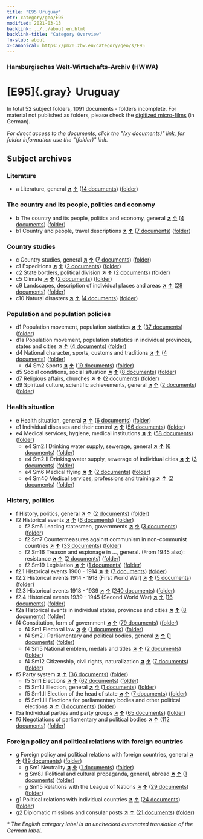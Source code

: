 ```yaml
---
title: "E95 Uruguay"
etr: category/geo/E95
modified: 2021-03-13
backlink: ../../about.en.html
backlink-title: "Category Overview"
fn-stub: about
x-canonical: https://pm20.zbw.eu/category/geo/s/E95
---
```


### Hamburgisches Welt-Wirtschafts-Archiv (HWWA)
# [E95]{.gray}&#8201; Uruguay&#160; 





In total 52 subject folders, 1091 documents - folders incomplete.
For material not published as folders, please check the [digitized micro-films](/film/h1_sh.de.html) (in German).

_For direct access to the documents, click the "(xy documents)" link, for folder information use the "(folder)" link._

## Subject archives



### Literature

- a Literature, general [**&nearr;**](../../../subject/i/142393/about.en.html "Literature, general (all over the world)") [**&uarr;**](../../../subject/about.en.html#a "Subject category system") (<a href="https://pm20.zbw.eu/dfgview/sh/141695,142393" title="about: Uruguay : Literature, general" target="_blank">14 documents</a>) ([folder](../../../../folder/sh/1416xx/141695/1423xx/142393/about.en.html))

### The country and its people, politics and economy

- b The country and its people, politics and economy, general [**&nearr;**](../../../subject/i/144196/about.en.html "The country and its people, politics and economy, general (all over the world)") [**&uarr;**](../../../subject/about.en.html#b "Subject category system") (<a href="https://pm20.zbw.eu/dfgview/sh/141695,144196" title="about: Uruguay : The country and its people, politics and economy, general" target="_blank">4 documents</a>) ([folder](../../../../folder/sh/1416xx/141695/1441xx/144196/about.en.html))
- b1 Country and people, travel descriptions [**&nearr;**](../../../subject/i/144197/about.en.html "Country and people, travel descriptions (all over the world)") [**&uarr;**](../../../subject/about.en.html#b1 "Subject category system") (<a href="https://pm20.zbw.eu/dfgview/sh/141695,144197" title="about: Uruguay : Country and people, travel descriptions" target="_blank">7 documents</a>) ([folder](../../../../folder/sh/1416xx/141695/1441xx/144197/about.en.html))

### Country studies

- c Country studies, general [**&nearr;**](../../../subject/i/144199/about.en.html "Country studies, general (all over the world)") [**&uarr;**](../../../subject/about.en.html#c "Subject category system") (<a href="https://pm20.zbw.eu/dfgview/sh/141695,144199" title="about: Uruguay : Country studies, general" target="_blank">7 documents</a>) ([folder](../../../../folder/sh/1416xx/141695/1441xx/144199/about.en.html))
- c1 Expeditions [**&nearr;**](../../../subject/i/144200/about.en.html "Expeditions (all over the world)") [**&uarr;**](../../../subject/about.en.html#c1 "Subject category system") (<a href="https://pm20.zbw.eu/dfgview/sh/141695,144200" title="about: Uruguay : Expeditions" target="_blank">2 documents</a>) ([folder](../../../../folder/sh/1416xx/141695/1442xx/144200/about.en.html))
- c2 State borders, political division [**&nearr;**](../../../subject/i/144202/about.en.html "State borders, political division (all over the world)") [**&uarr;**](../../../subject/about.en.html#c2 "Subject category system") (<a href="https://pm20.zbw.eu/dfgview/sh/141695,144202" title="about: Uruguay : State borders, political division" target="_blank">2 documents</a>) ([folder](../../../../folder/sh/1416xx/141695/1442xx/144202/about.en.html))
- c5 Climate [**&nearr;**](../../../subject/i/144209/about.en.html "Climate (all over the world)") [**&uarr;**](../../../subject/about.en.html#c5 "Subject category system") (<a href="https://pm20.zbw.eu/dfgview/sh/141695,144209" title="about: Uruguay : Climate" target="_blank">2 documents</a>) ([folder](../../../../folder/sh/1416xx/141695/1442xx/144209/about.en.html))
- c9 Landscapes, description of individual places and areas [**&nearr;**](../../../subject/i/144214/about.en.html "Landscapes, description of individual places and areas (all over the world)") [**&uarr;**](../../../subject/about.en.html#c9 "Subject category system") (<a href="https://pm20.zbw.eu/dfgview/sh/141695,144214" title="about: Uruguay : Landscapes, description of individual places and areas" target="_blank">28 documents</a>) ([folder](../../../../folder/sh/1416xx/141695/1442xx/144214/about.en.html))
- c10 Natural disasters [**&nearr;**](../../../subject/i/144215/about.en.html "Natural disasters (all over the world)") [**&uarr;**](../../../subject/about.en.html#c10 "Subject category system") (<a href="https://pm20.zbw.eu/dfgview/sh/141695,144215" title="about: Uruguay : Natural disasters" target="_blank">4 documents</a>) ([folder](../../../../folder/sh/1416xx/141695/1442xx/144215/about.en.html))

### Population and population policies

- d1 Population movement, population statistics [**&nearr;**](../../../subject/i/144222/about.en.html "Population movement, population statistics (all over the world)") [**&uarr;**](../../../subject/about.en.html#d1 "Subject category system") (<a href="https://pm20.zbw.eu/dfgview/sh/141695,144222" title="about: Uruguay : Population movement, population statistics" target="_blank">37 documents</a>) ([folder](../../../../folder/sh/1416xx/141695/1442xx/144222/about.en.html))
- d1a Population movement, population statistics in individual provinces, states and cities [**&nearr;**](../../../subject/i/144225/about.en.html "Population movement, population statistics in individual provinces, states and cities (all over the world)") [**&uarr;**](../../../subject/about.en.html#d1a "Subject category system") (<a href="https://pm20.zbw.eu/dfgview/sh/141695,144225" title="about: Uruguay : Population movement, population statistics in individual provinces, states and cities" target="_blank">4 documents</a>) ([folder](../../../../folder/sh/1416xx/141695/1442xx/144225/about.en.html))
- d4 National character, sports, customs and traditions [**&nearr;**](../../../subject/i/144228/about.en.html "National character, sports, customs and traditions (all over the world)") [**&uarr;**](../../../subject/about.en.html#d4 "Subject category system") (<a href="https://pm20.zbw.eu/dfgview/sh/141695,144228" title="about: Uruguay : National character, sports, customs and traditions" target="_blank">4 documents</a>) ([folder](../../../../folder/sh/1416xx/141695/1442xx/144228/about.en.html))
  - d4 Sm2 Sports [**&nearr;**](../../../subject/i/144231/about.en.html "Sports (all over the world)") [**&uarr;**](../../../subject/about.en.html#d4_Sm2 "Subject category system") (<a href="https://pm20.zbw.eu/dfgview/sh/141695,144231" title="about: Uruguay : Sports" target="_blank">19 documents</a>) ([folder](../../../../folder/sh/1416xx/141695/1442xx/144231/about.en.html))
- d5 Social conditions, social situation [**&nearr;**](../../../subject/i/144233/about.en.html "Social conditions, social situation (all over the world)") [**&uarr;**](../../../subject/about.en.html#d5 "Subject category system") (<a href="https://pm20.zbw.eu/dfgview/sh/141695,144233" title="about: Uruguay : Social conditions, social situation" target="_blank">8 documents</a>) ([folder](../../../../folder/sh/1416xx/141695/1442xx/144233/about.en.html))
- d7 Religious affairs, churches [**&nearr;**](../../../subject/i/144241/about.en.html "Religious affairs, churches (all over the world)") [**&uarr;**](../../../subject/about.en.html#d7 "Subject category system") (<a href="https://pm20.zbw.eu/dfgview/sh/141695,144241" title="about: Uruguay : Religious affairs, churches" target="_blank">2 documents</a>) ([folder](../../../../folder/sh/1416xx/141695/1442xx/144241/about.en.html))
- d9 Spiritual culture, scientific achievements, general [**&nearr;**](../../../subject/i/144254/about.en.html "Spiritual culture, scientific achievements, general (all over the world)") [**&uarr;**](../../../subject/about.en.html#d9 "Subject category system") (<a href="https://pm20.zbw.eu/dfgview/sh/141695,144254" title="about: Uruguay : Spiritual culture, scientific achievements, general" target="_blank">2 documents</a>) ([folder](../../../../folder/sh/1416xx/141695/1442xx/144254/about.en.html))

### Health situation

- e Health situation, general [**&nearr;**](../../../subject/i/144264/about.en.html "Health situation, general (all over the world)") [**&uarr;**](../../../subject/about.en.html#e "Subject category system") (<a href="https://pm20.zbw.eu/dfgview/sh/141695,144264" title="about: Uruguay : Health situation, general" target="_blank">6 documents</a>) ([folder](../../../../folder/sh/1416xx/141695/1442xx/144264/about.en.html))
- e1 Individual diseases and their control [**&nearr;**](../../../subject/i/144265/about.en.html "Individual diseases and their control (all over the world)") [**&uarr;**](../../../subject/about.en.html#e1 "Subject category system") (<a href="https://pm20.zbw.eu/dfgview/sh/141695,144265" title="about: Uruguay : Individual diseases and their control" target="_blank">56 documents</a>) ([folder](../../../../folder/sh/1416xx/141695/1442xx/144265/about.en.html))
- e4 Medical services, hygiene, medical institutions [**&nearr;**](../../../subject/i/144266/about.en.html "Medical services, hygiene, medical institutions (all over the world)") [**&uarr;**](../../../subject/about.en.html#e4 "Subject category system") (<a href="https://pm20.zbw.eu/dfgview/sh/141695,144266" title="about: Uruguay : Medical services, hygiene, medical institutions" target="_blank">58 documents</a>) ([folder](../../../../folder/sh/1416xx/141695/1442xx/144266/about.en.html))
  - e4 Sm2.I Drinking water supply, sewerage, general [**&nearr;**](../../../subject/i/144268/about.en.html "Drinking water supply, sewerage, general (all over the world)") [**&uarr;**](../../../subject/about.en.html#e4_Sm2.I "Subject category system") (<a href="https://pm20.zbw.eu/dfgview/sh/141695,144268" title="about: Uruguay : Drinking water supply, sewerage, general" target="_blank">6 documents</a>) ([folder](../../../../folder/sh/1416xx/141695/1442xx/144268/about.en.html))
  - e4 Sm2.II Drinking water supply, sewerage of individual cities [**&nearr;**](../../../subject/i/144269/about.en.html "Drinking water supply, sewerage of individual cities (all over the world)") [**&uarr;**](../../../subject/about.en.html#e4_Sm2.II "Subject category system") (<a href="https://pm20.zbw.eu/dfgview/sh/141695,144269" title="about: Uruguay : Drinking water supply, sewerage of individual cities" target="_blank">3 documents</a>) ([folder](../../../../folder/sh/1416xx/141695/1442xx/144269/about.en.html))
  - e4 Sm6 Medical flying [**&nearr;**](../../../subject/i/144274/about.en.html "Medical flying (all over the world)") [**&uarr;**](../../../subject/about.en.html#e4_Sm6 "Subject category system") (<a href="https://pm20.zbw.eu/dfgview/sh/141695,144274" title="about: Uruguay : Medical flying" target="_blank">2 documents</a>) ([folder](../../../../folder/sh/1416xx/141695/1442xx/144274/about.en.html))
  - e4 Sm40 Medical services, professions and training [**&nearr;**](../../../subject/i/153591/about.en.html "Medical services, professions and training (all over the world)") [**&uarr;**](../../../subject/about.en.html#e4_Sm40 "Subject category system") (<a href="https://pm20.zbw.eu/dfgview/sh/141695,153591" title="about: Uruguay : Medical services, professions and training" target="_blank">2 documents</a>) ([folder](../../../../folder/sh/1416xx/141695/1535xx/153591/about.en.html))

### History, politics

- f History, politics, general [**&nearr;**](../../../subject/i/144282/about.en.html "History, politics, general (all over the world)") [**&uarr;**](../../../subject/about.en.html#f "Subject category system") (<a href="https://pm20.zbw.eu/dfgview/sh/141695,144282" title="about: Uruguay : History, politics, general" target="_blank">2 documents</a>) ([folder](../../../../folder/sh/1416xx/141695/1442xx/144282/about.en.html))
- f2 Historical events [**&nearr;**](../../../subject/i/144286/about.en.html "Historical events (all over the world)") [**&uarr;**](../../../subject/about.en.html#f2 "Subject category system") (<a href="https://pm20.zbw.eu/dfgview/sh/141695,144286" title="about: Uruguay : Historical events" target="_blank">6 documents</a>) ([folder](../../../../folder/sh/1416xx/141695/1442xx/144286/about.en.html))
  - f2 Sm6 Leading statesmen, governments [**&nearr;**](../../../subject/i/144292/about.en.html "Leading statesmen, governments (all over the world)") [**&uarr;**](../../../subject/about.en.html#f2_Sm6 "Subject category system") (<a href="https://pm20.zbw.eu/dfgview/sh/141695,144292" title="about: Uruguay : Leading statesmen, governments" target="_blank">3 documents</a>) ([folder](../../../../folder/sh/1416xx/141695/1442xx/144292/about.en.html))
  - f2 Sm7 Countermeasures against communism in non-communist countries [**&nearr;**](../../../subject/i/194563/about.en.html "Countermeasures against communism in non-communist countries (all over the world)") [**&uarr;**](../../../subject/about.en.html#f2_Sm7 "Subject category system") (<a href="https://pm20.zbw.eu/dfgview/sh/141695,194563" title="about: Uruguay : Countermeasures against communism in non-communist countries" target="_blank">33 documents</a>) ([folder](../../../../folder/sh/1416xx/141695/1945xx/194563/about.en.html))
  - f2 Sm16 Treason and espionage in ..., general. (From 1945 also): resistance [**&nearr;**](../../../subject/i/144301/about.en.html "Treason and espionage in ..., general. (From 1945 also): resistance (all over the world)") [**&uarr;**](../../../subject/about.en.html#f2_Sm16 "Subject category system") (<a href="https://pm20.zbw.eu/dfgview/sh/141695,144301" title="about: Uruguay : Treason and espionage in ..., general. (From 1945 also): resistance" target="_blank">2 documents</a>) ([folder](../../../../folder/sh/1416xx/141695/1443xx/144301/about.en.html))
  - f2 Sm19 Legislation [**&nearr;**](../../../subject/i/163689/about.en.html "Legislation (all over the world)") [**&uarr;**](../../../subject/about.en.html#f2_Sm19 "Subject category system") (<a href="https://pm20.zbw.eu/dfgview/sh/141695,163689" title="about: Uruguay : Legislation" target="_blank">1 documents</a>) ([folder](../../../../folder/sh/1416xx/141695/1636xx/163689/about.en.html))
- f2.1 Historical events 1900 - 1914 [**&nearr;**](../../../subject/i/181392/about.en.html "Historical events 1900 - 1914 (all over the world)") [**&uarr;**](../../../subject/about.en.html#f2.1 "Subject category system") (<a href="https://pm20.zbw.eu/dfgview/sh/141695,181392" title="about: Uruguay : Historical events 1900 - 1914" target="_blank">7 documents</a>) ([folder](../../../../folder/sh/1416xx/141695/1813xx/181392/about.en.html))
- f2.2 Historical events 1914 - 1918 (First World War) [**&nearr;**](../../../subject/i/181360/about.en.html "Historical events 1914 - 1918 (First World War) (all over the world)") [**&uarr;**](../../../subject/about.en.html#f2.2 "Subject category system") (<a href="https://pm20.zbw.eu/dfgview/sh/141695,181360" title="about: Uruguay : Historical events 1914 - 1918 (First World War)" target="_blank">5 documents</a>) ([folder](../../../../folder/sh/1416xx/141695/1813xx/181360/about.en.html))
- f2.3 Historical events 1918 - 1939 [**&nearr;**](../../../subject/i/181391/about.en.html "Historical events 1918 - 1939 (all over the world)") [**&uarr;**](../../../subject/about.en.html#f2.3 "Subject category system") (<a href="https://pm20.zbw.eu/dfgview/sh/141695,181391" title="about: Uruguay : Historical events 1918 - 1939" target="_blank">240 documents</a>) ([folder](../../../../folder/sh/1416xx/141695/1813xx/181391/about.en.html))
- f2.4 Historical events 1939 - 1945 (Second World War) [**&nearr;**](../../../subject/i/181361/about.en.html "Historical events 1939 - 1945 (Second World War) (all over the world)") [**&uarr;**](../../../subject/about.en.html#f2.4 "Subject category system") (<a href="https://pm20.zbw.eu/dfgview/sh/141695,181361" title="about: Uruguay : Historical events 1939 - 1945 (Second World War)" target="_blank">16 documents</a>) ([folder](../../../../folder/sh/1416xx/141695/1813xx/181361/about.en.html))
- f2a Historical events in individual states, provinces and cities [**&nearr;**](../../../subject/i/144354/about.en.html "Historical events in individual states, provinces and cities (all over the world)") [**&uarr;**](../../../subject/about.en.html#f2a "Subject category system") (<a href="https://pm20.zbw.eu/dfgview/sh/141695,144354" title="about: Uruguay : Historical events in individual states, provinces and cities" target="_blank">8 documents</a>) ([folder](../../../../folder/sh/1416xx/141695/1443xx/144354/about.en.html))
- f4 Constitution, form of government [**&nearr;**](../../../subject/i/144355/about.en.html "Constitution, form of government (all over the world)") [**&uarr;**](../../../subject/about.en.html#f4 "Subject category system") (<a href="https://pm20.zbw.eu/dfgview/sh/141695,144355" title="about: Uruguay : Constitution, form of government" target="_blank">79 documents</a>) ([folder](../../../../folder/sh/1416xx/141695/1443xx/144355/about.en.html))
  - f4 Sm1 Electoral law [**&nearr;**](../../../subject/i/163674/about.en.html "Electoral law (all over the world)") [**&uarr;**](../../../subject/about.en.html#f4_Sm1 "Subject category system") (<a href="https://pm20.zbw.eu/dfgview/sh/141695,163674" title="about: Uruguay : Electoral law" target="_blank">1 documents</a>) ([folder](../../../../folder/sh/1416xx/141695/1636xx/163674/about.en.html))
  - f4 Sm2.I Parliamentary and political bodies, general [**&nearr;**](../../../subject/i/144358/about.en.html "Parliamentary and political bodies, general (all over the world)") [**&uarr;**](../../../subject/about.en.html#f4_Sm2.I "Subject category system") (<a href="https://pm20.zbw.eu/dfgview/sh/141695,144358" title="about: Uruguay : Parliamentary and political bodies, general" target="_blank">1 documents</a>) ([folder](../../../../folder/sh/1416xx/141695/1443xx/144358/about.en.html))
  - f4 Sm5 National emblem, medals and titles [**&nearr;**](../../../subject/i/144362/about.en.html "National emblem, medals and titles (all over the world)") [**&uarr;**](../../../subject/about.en.html#f4_Sm5 "Subject category system") (<a href="https://pm20.zbw.eu/dfgview/sh/141695,144362" title="about: Uruguay : National emblem, medals and titles" target="_blank">2 documents</a>) ([folder](../../../../folder/sh/1416xx/141695/1443xx/144362/about.en.html))
  - f4 Sm12 Citizenship, civil rights, naturalization [**&nearr;**](../../../subject/i/144368/about.en.html "Citizenship, civil rights, naturalization (all over the world)") [**&uarr;**](../../../subject/about.en.html#f4_Sm12 "Subject category system") (<a href="https://pm20.zbw.eu/dfgview/sh/141695,144368" title="about: Uruguay : Citizenship, civil rights, naturalization" target="_blank">7 documents</a>) ([folder](../../../../folder/sh/1416xx/141695/1443xx/144368/about.en.html))
- f5 Party system [**&nearr;**](../../../subject/i/144395/about.en.html "Party system (all over the world)") [**&uarr;**](../../../subject/about.en.html#f5 "Subject category system") (<a href="https://pm20.zbw.eu/dfgview/sh/141695,144395" title="about: Uruguay : Party system" target="_blank">36 documents</a>) ([folder](../../../../folder/sh/1416xx/141695/1443xx/144395/about.en.html))
  - f5 Sm1 Elections [**&nearr;**](../../../subject/i/163656/about.en.html "Elections (all over the world)") [**&uarr;**](../../../subject/about.en.html#f5_Sm1 "Subject category system") (<a href="https://pm20.zbw.eu/dfgview/sh/141695,163656" title="about: Uruguay : Elections" target="_blank">62 documents</a>) ([folder](../../../../folder/sh/1416xx/141695/1636xx/163656/about.en.html))
  - f5 Sm1.I Election, general [**&nearr;**](../../../subject/i/144396/about.en.html "Election, general (all over the world)") [**&uarr;**](../../../subject/about.en.html#f5_Sm1.I "Subject category system") (<a href="https://pm20.zbw.eu/dfgview/sh/141695,144396" title="about: Uruguay : Election, general" target="_blank">1 documents</a>) ([folder](../../../../folder/sh/1416xx/141695/1443xx/144396/about.en.html))
  - f5 Sm1.II Election of the head of state [**&nearr;**](../../../subject/i/144397/about.en.html "Election of the head of state (all over the world)") [**&uarr;**](../../../subject/about.en.html#f5_Sm1.II "Subject category system") (<a href="https://pm20.zbw.eu/dfgview/sh/141695,144397" title="about: Uruguay : Election of the head of state" target="_blank">7 documents</a>) ([folder](../../../../folder/sh/1416xx/141695/1443xx/144397/about.en.html))
  - f5 Sm1.III Elections for parliamentary bodies and other political elections [**&nearr;**](../../../subject/i/163653/about.en.html "Elections for parliamentary bodies and other political elections (all over the world)") [**&uarr;**](../../../subject/about.en.html#f5_Sm1.III "Subject category system") (<a href="https://pm20.zbw.eu/dfgview/sh/141695,163653" title="about: Uruguay : Elections for parliamentary bodies and other political elections" target="_blank">1 documents</a>) ([folder](../../../../folder/sh/1416xx/141695/1636xx/163653/about.en.html))
- f5a Individual parties and party groups [**&nearr;**](../../../subject/i/144420/about.en.html "Individual parties and party groups (all over the world)") [**&uarr;**](../../../subject/about.en.html#f5a "Subject category system") (<a href="https://pm20.zbw.eu/dfgview/sh/141695,144420" title="about: Uruguay : Individual parties and party groups" target="_blank">65 documents</a>) ([folder](../../../../folder/sh/1416xx/141695/1444xx/144420/about.en.html))
- f6 Negotiations of parliamentary and political bodies [**&nearr;**](../../../subject/i/144440/about.en.html "Negotiations of parliamentary and political bodies (all over the world)") [**&uarr;**](../../../subject/about.en.html#f6 "Subject category system") (<a href="https://pm20.zbw.eu/dfgview/sh/141695,144440" title="about: Uruguay : Negotiations of parliamentary and political bodies" target="_blank">112 documents</a>) ([folder](../../../../folder/sh/1416xx/141695/1444xx/144440/about.en.html))

### Foreign policy and political relations with foreign countries

- g Foreign policy and political relations with foreign countries, general [**&nearr;**](../../../subject/i/144451/about.en.html "Foreign policy and political relations with foreign countries, general (all over the world)") [**&uarr;**](../../../subject/about.en.html#g "Subject category system") (<a href="https://pm20.zbw.eu/dfgview/sh/141695,144451" title="about: Uruguay : Foreign policy and political relations with foreign countries, general" target="_blank">39 documents</a>) ([folder](../../../../folder/sh/1416xx/141695/1444xx/144451/about.en.html))
  - g Sm1 Neutrality [**&nearr;**](../../../subject/i/144570/about.en.html "Neutrality (all over the world)") [**&uarr;**](../../../subject/about.en.html#g_Sm1 "Subject category system") (<a href="https://pm20.zbw.eu/dfgview/sh/141695,144570" title="about: Uruguay : Neutrality" target="_blank">1 documents</a>) ([folder](../../../../folder/sh/1416xx/141695/1445xx/144570/about.en.html))
  - g Sm8.I Political and cultural propaganda, general, abroad [**&nearr;**](../../../subject/i/144579/about.en.html "Political and cultural propaganda, general, abroad (all over the world)") [**&uarr;**](../../../subject/about.en.html#g_Sm8.I "Subject category system") (<a href="https://pm20.zbw.eu/dfgview/sh/141695,144579" title="about: Uruguay : Political and cultural propaganda, general, abroad" target="_blank">1 documents</a>) ([folder](../../../../folder/sh/1416xx/141695/1445xx/144579/about.en.html))
  - g Sm15 Relations with the League of Nations [**&nearr;**](../../../subject/i/144589/about.en.html "Relations with the League of Nations (all over the world)") [**&uarr;**](../../../subject/about.en.html#g_Sm15 "Subject category system") (<a href="https://pm20.zbw.eu/dfgview/sh/141695,144589" title="about: Uruguay : Relations with the League of Nations" target="_blank">29 documents</a>) ([folder](../../../../folder/sh/1416xx/141695/1445xx/144589/about.en.html))
- g1 Political relations with individual countries [**&nearr;**](../../../subject/i/144452/about.en.html "Political relations with individual countries (all over the world)") [**&uarr;**](../../../subject/about.en.html#g1 "Subject category system") (<a href="https://pm20.zbw.eu/dfgview/sh/141695,144452" title="about: Uruguay : Political relations with individual countries" target="_blank">24 documents</a>) ([folder](../../../../folder/sh/1416xx/141695/1444xx/144452/about.en.html))
- g2 Diplomatic missions and consular posts [**&nearr;**](../../../subject/i/144461/about.en.html "Diplomatic missions and consular posts (all over the world)") [**&uarr;**](../../../subject/about.en.html#g2 "Subject category system") (<a href="https://pm20.zbw.eu/dfgview/sh/141695,144461" title="about: Uruguay : Diplomatic missions and consular posts" target="_blank">21 documents</a>) ([folder](../../../../folder/sh/1416xx/141695/1444xx/144461/about.en.html))


_* The English category label is an unchecked automated translation of the German label._

